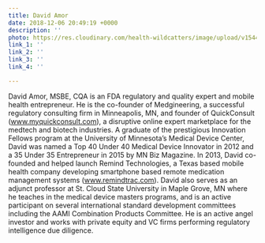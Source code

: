 ```yaml
---
title: David Amor
date: 2018-12-06 20:49:19 +0000
description: ''
photo: https://res.cloudinary.com/health-wildcatters/image/upload/v1544130779/image.png
link_1: ''
link_2: ''
link_3: ''
link_4: ''

---
```

David Amor, MSBE, CQA is an FDA regulatory and quality expert and mobile health entrepreneur. He is the co-founder of Medgineering, a successful regulatory consulting firm in Minneapolis, MN, and founder of QuickConsult (www.myquickconsult.com), a disruptive online expert marketplace for the medtech and biotech industries. A graduate of the prestigious Innovation Fellows program at the University of Minnesota’s Medical Device Center, David was named a Top 40 Under 40 Medical Device Innovator in 2012 and a 35 Under 35 Entrepreneur in 2015 by MN Biz Magazine. In 2013, David co-founded and helped launch Remind Technologies, a Texas based mobile health company developing smartphone based remote medication management systems (www.remindtrac.com). David also serves as an adjunct professor at St. Cloud State University in Maple Grove, MN where he teaches in the medical device masters programs, and is an active participant on several international standard development committees including the AAMI Combination Products Committee. He is an active angel investor and works with private equity and VC firms performing regulatory intelligence due diligence.